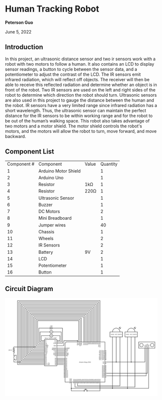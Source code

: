 <h1>Human Tracking Robot</h1>


**Peterson Guo**

June 5, 2022

<h2>Introduction</h2>


In this project, an ultrasonic distance sensor and two ir sensors work with a robot with two motors to follow a human. It also contains an LCD to display sensor readings, a button to cycle between the sensor data, and a potentiometer to adjust the contrast of the LCD. The IR sensors emit infrared radiation, which will reflect off objects. The receiver will then be able to receive this reflected radiation and determine whether an object is in front of the robot. Two IR sensors are used on the left and right sides of the robot to determine which direction the robot should turn. Ultrasonic sensors are also used in this project to gauge the distance between the human and the robot. IR sensors have a very limited range since infrared radiation has a short wavelength. Thus, the ultrasonic sensor can maintain the perfect distance for the IR sensors to be within working range and for the robot to be out of the human’s walking space. This robot also takes advantage of two motors and a motor shield. The motor shield controls the robot's motors, and the motors will allow the robot to turn, move forward, and move backward.

<h2>Component List</h2>



<table>
  <tr>
   <td>Component #
   </td>
   <td>Component
   </td>
   <td>Value
   </td>
   <td>Quantity
   </td>
  </tr>
  <tr>
   <td>1
   </td>
   <td>Arduino Motor Shield
   </td>
   <td>
   </td>
   <td>1
   </td>
  </tr>
  <tr>
   <td>2
   </td>
   <td>Arduino Uno
   </td>
   <td>
   </td>
   <td>1
   </td>
  </tr>
  <tr>
   <td>3
   </td>
   <td>Resistor
   </td>
   <td>1kΩ
   </td>
   <td>1
   </td>
  </tr>
  <tr>
   <td>4
   </td>
   <td>Resistor
   </td>
   <td>220Ω
   </td>
   <td>1
   </td>
  </tr>
  <tr>
   <td>5
   </td>
   <td>Ultrasonic Sensor
   </td>
   <td>
   </td>
   <td>1
   </td>
  </tr>
  <tr>
   <td>6
   </td>
   <td>Buzzer
   </td>
   <td>
   </td>
   <td>1
   </td>
  </tr>
  <tr>
   <td>7
   </td>
   <td>DC Motors
   </td>
   <td>
   </td>
   <td>2
   </td>
  </tr>
  <tr>
   <td>8
   </td>
   <td>Mini Breadboard
   </td>
   <td>
   </td>
   <td>1
   </td>
  </tr>
  <tr>
   <td>9
   </td>
   <td>Jumper wires
   </td>
   <td>
   </td>
   <td>40
   </td>
  </tr>
  <tr>
   <td>10
   </td>
   <td>Chassis
   </td>
   <td>
   </td>
   <td>1
   </td>
  </tr>
  <tr>
   <td>11
   </td>
   <td>Wheels
   </td>
   <td>
   </td>
   <td>2
   </td>
  </tr>
  <tr>
   <td>12
   </td>
   <td>IR Sensors
   </td>
   <td>
   </td>
   <td>2
   </td>
  </tr>
  <tr>
   <td>13
   </td>
   <td>Battery
   </td>
   <td>9V
   </td>
   <td>2
   </td>
  </tr>
  <tr>
   <td>14
   </td>
   <td>LCD
   </td>
   <td>
   </td>
   <td>1
   </td>
  </tr>
  <tr>
   <td>15
   </td>
   <td>Potentiometer
   </td>
   <td>
   </td>
   <td>1
   </td>
  </tr>
  <tr>
   <td>16
   </td>
   <td>Button
   </td>
   <td>
   </td>
   <td>1
   </td>
  </tr>
</table>


<h2>Circuit Diagram</h2>




![alt_text](images/image4.png "image_tooltip")
